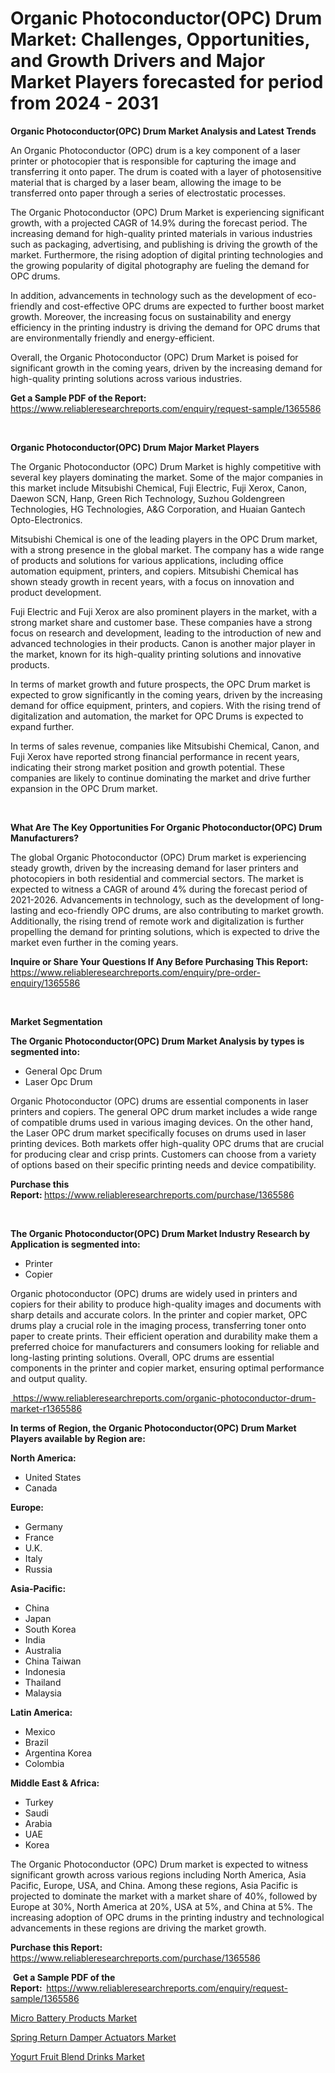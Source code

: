 <p><h1>Organic Photoconductor(OPC) Drum Market: Challenges, Opportunities, and Growth Drivers and Major Market Players forecasted for period from 2024 - 2031</h1></p><p><strong>Organic Photoconductor(OPC) Drum Market Analysis and Latest Trends</strong></p>
<p><p>An Organic Photoconductor (OPC) drum is a key component of a laser printer or photocopier that is responsible for capturing the image and transferring it onto paper. The drum is coated with a layer of photosensitive material that is charged by a laser beam, allowing the image to be transferred onto paper through a series of electrostatic processes.</p><p>The Organic Photoconductor (OPC) Drum Market is experiencing significant growth, with a projected CAGR of 14.9% during the forecast period. The increasing demand for high-quality printed materials in various industries such as packaging, advertising, and publishing is driving the growth of the market. Furthermore, the rising adoption of digital printing technologies and the growing popularity of digital photography are fueling the demand for OPC drums.</p><p>In addition, advancements in technology such as the development of eco-friendly and cost-effective OPC drums are expected to further boost market growth. Moreover, the increasing focus on sustainability and energy efficiency in the printing industry is driving the demand for OPC drums that are environmentally friendly and energy-efficient.</p><p>Overall, the Organic Photoconductor (OPC) Drum Market is poised for significant growth in the coming years, driven by the increasing demand for high-quality printing solutions across various industries.</p></p>
<p><strong>Get a Sample PDF of the Report:&nbsp;</strong> <a href="https://www.reliableresearchreports.com/enquiry/request-sample/1365586">https://www.reliableresearchreports.com/enquiry/request-sample/1365586</a></p>
<p>&nbsp;</p>
<p><strong>Organic Photoconductor(OPC) Drum Major Market Players</strong></p>
<p><p>The Organic Photoconductor (OPC) Drum Market is highly competitive with several key players dominating the market. Some of the major companies in this market include Mitsubishi Chemical, Fuji Electric, Fuji Xerox, Canon, Daewon SCN, Hanp, Green Rich Technology, Suzhou Goldengreen Technologies, HG Technologies, A&G Corporation, and Huaian Gantech Opto-Electronics.</p><p>Mitsubishi Chemical is one of the leading players in the OPC Drum market, with a strong presence in the global market. The company has a wide range of products and solutions for various applications, including office automation equipment, printers, and copiers. Mitsubishi Chemical has shown steady growth in recent years, with a focus on innovation and product development.</p><p>Fuji Electric and Fuji Xerox are also prominent players in the market, with a strong market share and customer base. These companies have a strong focus on research and development, leading to the introduction of new and advanced technologies in their products. Canon is another major player in the market, known for its high-quality printing solutions and innovative products.</p><p>In terms of market growth and future prospects, the OPC Drum market is expected to grow significantly in the coming years, driven by the increasing demand for office equipment, printers, and copiers. With the rising trend of digitalization and automation, the market for OPC Drums is expected to expand further.</p><p>In terms of sales revenue, companies like Mitsubishi Chemical, Canon, and Fuji Xerox have reported strong financial performance in recent years, indicating their strong market position and growth potential. These companies are likely to continue dominating the market and drive further expansion in the OPC Drum market.</p></p>
<p>&nbsp;</p>
<p><strong>What Are The Key Opportunities For Organic Photoconductor(OPC) Drum Manufacturers?</strong></p>
<p><p>The global Organic Photoconductor (OPC) Drum market is experiencing steady growth, driven by the increasing demand for laser printers and photocopiers in both residential and commercial sectors. The market is expected to witness a CAGR of around 4% during the forecast period of 2021-2026. Advancements in technology, such as the development of long-lasting and eco-friendly OPC drums, are also contributing to market growth. Additionally, the rising trend of remote work and digitalization is further propelling the demand for printing solutions, which is expected to drive the market even further in the coming years.</p></p>
<p><strong>Inquire or Share Your Questions If Any Before Purchasing This Report:</strong> <a href="https://www.reliableresearchreports.com/enquiry/pre-order-enquiry/1365586">https://www.reliableresearchreports.com/enquiry/pre-order-enquiry/1365586</a></p>
<p>&nbsp;</p>
<p><strong>Market Segmentation</strong></p>
<p><strong>The Organic Photoconductor(OPC) Drum Market Analysis by types is segmented into:</strong></p>
<p><ul><li>General Opc Drum</li><li>Laser Opc Drum</li></ul></p>
<p><p>Organic Photoconductor (OPC) drums are essential components in laser printers and copiers. The general OPC drum market includes a wide range of compatible drums used in various imaging devices. On the other hand, the Laser OPC drum market specifically focuses on drums used in laser printing devices. Both markets offer high-quality OPC drums that are crucial for producing clear and crisp prints. Customers can choose from a variety of options based on their specific printing needs and device compatibility.</p></p>
<p><strong>Purchase this Report:&nbsp;</strong><a href="https://www.reliableresearchreports.com/purchase/1365586">https://www.reliableresearchreports.com/purchase/1365586</a></p>
<p>&nbsp;</p>
<p><strong>The Organic Photoconductor(OPC) Drum Market Industry Research by Application is segmented into:</strong></p>
<p><ul><li>Printer</li><li>Copier</li></ul></p>
<p><p>Organic photoconductor (OPC) drums are widely used in printers and copiers for their ability to produce high-quality images and documents with sharp details and accurate colors. In the printer and copier market, OPC drums play a crucial role in the imaging process, transferring toner onto paper to create prints. Their efficient operation and durability make them a preferred choice for manufacturers and consumers looking for reliable and long-lasting printing solutions. Overall, OPC drums are essential components in the printer and copier market, ensuring optimal performance and output quality.</p></p>
<p><a href="https://www.reliableresearchreports.com/organic-photoconductor-drum-market-r1365586">&nbsp;https://www.reliableresearchreports.com/organic-photoconductor-drum-market-r1365586</a></p>
<p><strong>In terms of Region, the Organic Photoconductor(OPC) Drum Market Players available by Region are:</strong></p>
<p>
    <p> <strong> North America: </strong>
        <ul>
            <li>United States</li>
            <li>Canada</li>
        </ul>
        </p> 
    <p> <strong> Europe: </strong>
        <ul>
            <li>Germany</li>
            <li>France</li>
            <li>U.K.</li>
            <li>Italy</li>
            <li>Russia</li>
        </ul>
        </p> 
    <p> <strong> Asia-Pacific: </strong>
        <ul>
            <li>China</li>
            <li>Japan</li>
            <li>South Korea</li>
            <li>India</li>
            <li>Australia</li>
            <li>China Taiwan</li>
            <li>Indonesia</li>
            <li>Thailand</li>
            <li>Malaysia</li>
        </ul>
        </p> 
    <p> <strong> Latin America: </strong>
        <ul>
            <li>Mexico</li>
            <li>Brazil</li>
            <li>Argentina Korea</li>
            <li>Colombia</li>
        </ul>
        </p> 
    <p> <strong> Middle East & Africa: </strong>
        <ul>
            <li>Turkey</li>
            <li>Saudi</li>
            <li>Arabia</li>
            <li>UAE</li>
            <li>Korea</li>
        </ul>
    </p>
    </p>
<p><p>The Organic Photoconductor (OPC) Drum market is expected to witness significant growth across various regions including North America, Asia Pacific, Europe, USA, and China. Among these regions, Asia Pacific is projected to dominate the market with a market share of 40%, followed by Europe at 30%, North America at 20%, USA at 5%, and China at 5%. The increasing adoption of OPC drums in the printing industry and technological advancements in these regions are driving the market growth.</p></p>
<p><strong>Purchase this Report: </strong><a href="https://www.reliableresearchreports.com/purchase/1365586">https://www.reliableresearchreports.com/purchase/1365586</a></p>
<p>&nbsp;<strong>Get a Sample PDF of the Report:&nbsp;&nbsp;</strong><a href="https://www.reliableresearchreports.com/enquiry/request-sample/1365586">https://www.reliableresearchreports.com/enquiry/request-sample/1365586</a></p>
<p><strong></strong></p>
<p><p><a href="https://cedar-agate-3da.notion.site/Micro-Battery-Products-Market-Share-Evolution-and-Market-Growth-Trends-2024-2031-2005df32115d40098916ca8a3bd62bbd">Micro Battery Products Market</a></p><p><a href="https://copper-carbon-84f.notion.site/Analyzing-Spring-Return-Damper-Actuators-Market-Global-Industry-Perspective-and-Forecast-2024-to-2-7f2ade776cb343908f76436500dabbfb">Spring Return Damper Actuators Market</a></p><p><a href="https://circular-yam-9b9.notion.site/Yogurt-Fruit-Blend-Drinks-Market-Research-Report-Its-History-and-Forecast-2024-to-2031-b01e0d18142f4a929ff4b66442bf208f">Yogurt Fruit Blend Drinks Market</a></p></p>